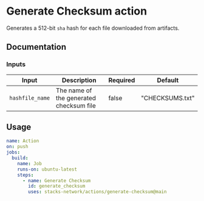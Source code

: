 # Generate Checksum action

Generates a 512-bit `sha` hash for each file downloaded from artifacts.

## Documentation

### Inputs

| Input | Description | Required | Default |
| ------------------------------- | ----------------------------------------------------- | ------------------------- | ------------------------- |
| `hashfile_name` | The name of the generated checksum file | false | "CHECKSUMS.txt" |

## Usage

```yaml
name: Action
on: push
jobs:
  build:
    name: Job
    runs-on: ubuntu-latest
    steps:
      - name: Generate Checksum
        id: generate_checksum
        uses: stacks-network/actions/generate-checksum@main
```
